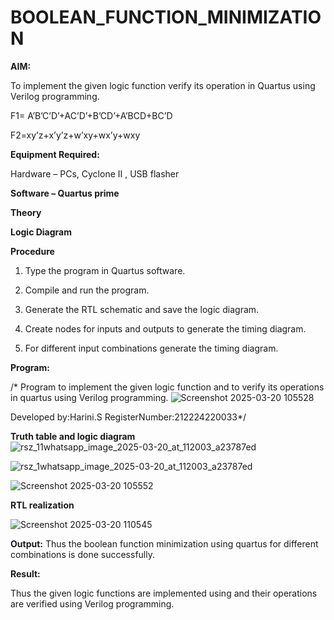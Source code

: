 # BOOLEAN_FUNCTION_MINIMIZATION

**AIM:**

To implement the given logic function verify its operation in Quartus using Verilog programming.

F1= A’B’C’D’+AC’D’+B’CD’+A’BCD+BC’D 

F2=xy’z+x’y’z+w’xy+wx’y+wxy

**Equipment Required:**

Hardware – PCs, Cyclone II , USB flasher

**Software – Quartus prime**

**Theory**

**Logic Diagram**

**Procedure**

1.	Type the program in Quartus software.

2.	Compile and run the program.

3.	Generate the RTL schematic and save the logic diagram.

4.	Create nodes for inputs and outputs to generate the timing diagram.

5.	For different input combinations generate the timing diagram.


**Program:**

/* Program to implement the given logic function and to verify its operations in quartus using Verilog programming. 
![Screenshot 2025-03-20 105528](https://github.com/user-attachments/assets/9c34e67b-1915-4e7e-b72b-d537223dd60a)


Developed by:Harini.S 
RegisterNumber:212224220033*/

**Truth table and logic diagram**
![rsz_11whatsapp_image_2025-03-20_at_112003_a23787ed](https://github.com/user-attachments/assets/8497b0db-0a93-4cb3-aa45-c2d21e97025d)

![rsz_1whatsapp_image_2025-03-20_at_112003_a23787ed](https://github.com/user-attachments/assets/a7616bf1-25ab-4471-bce5-5c16620ad0fe)

![Screenshot 2025-03-20 105552](https://github.com/user-attachments/assets/4b4e48b5-7732-42f6-b0aa-3c36fe31c14d)



**RTL realization**

![Screenshot 2025-03-20 110545](https://github.com/user-attachments/assets/7a25096a-8fa6-42ab-9071-395efcd94db8)

**Output:**
Thus the boolean function minimization using quartus for different combinations is done successfully.


**Result:**

Thus the given logic functions are implemented using and their operations are verified using Verilog programming.

